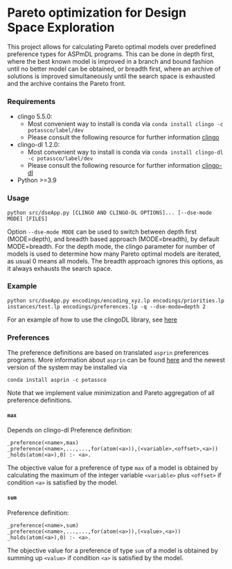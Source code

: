 # Pareto optimization for Design Space Exploration

This project allows for calculating Pareto optimal models over predefined preference types for ASPmDL programs. 
This can be done in depth first, where the best known model is improved in a branch and bound fashion until no better model can be obtained,
or breadth first, where an archive of solutions is improved simultaneously until the search space is exhausted and the archive contains the Pareto front.

### Requirements
  - clingo 5.5.0:
    - Most convenient way to install is conda via
      `conda install clingo -c potassco/label/dev`
    - Please consult the following resource for further information [clingo](https://github.com/potassco/clingo)
  - clingo-dl 1.2.0:
    - Most convenient way to install is conda via
      `conda install clingo-dl -c potassco/label/dev`
    - Please consult the following resource for further information [clingo-dl](https://github.com/potassco/clingoDL)
  - Python >=3.9

### Usage

    python src/dseApp.py [CLINGO AND CLINGO-DL OPTIONS]... [--dse-mode MODE] [FILES]

Option `--dse-mode MODE` can be used to switch between depth first (MODE=depth),
and breadth based approach (MODE=breadth), by default MODE=breadth.
For the depth mode, the clingo parameter for number of models is used to determine how many Pareto optimal models are iterated, as usual 0 means all models.
The breadth approach ignores this options, as it always exhausts the search space.

### Example

    python src/dseApp.py encodings/encoding_xyz.lp encodings/priorities.lp instances/test.lp encodings/preferences.lp -q --dse-mode=depth 2

For an example of how to use the clingoDL library, see [here](https://github.com/potassco/tefoli)

### Preferences
The preference definitions are based on translated `asprin` preferences programs. 
More information about `asprin` can be found [here](http://www.cs.uni-potsdam.de/wv/pdfformat/brderosc15a.pdf) 
and the newest version of the system may be installed via 

    conda install asprin -c potassco

Note that we implement value minimization and Pareto aggregation of all preference definitions.

#### `max`
Depends on clingo-dl
Preference definition:

    _preference(<name>,max)
    _preference(<name>,...,...,for(atom(<a>)),(<variable>,<offset>,<a>))
    _holds(atom(<a>),0) :- <a>.
    
The objective value for a preference of type `max` of a model is obtained by calculating the maximum of the integer variable `<variable>` plus `<offset>` if condition `<a>` is satisfied by the model.

#### `sum`
Preference definition:

    _preference(<name>,sum)
    _preference(<name>,...,...,for(atom(<a>)),(<value>,<a>))
    _holds(atom(<a>),0) :- <a>.
    
The objective value for a preference of type `sum` of a model is obtained by summing up `<value>` if condition `<a>` is satisfied by the model.
